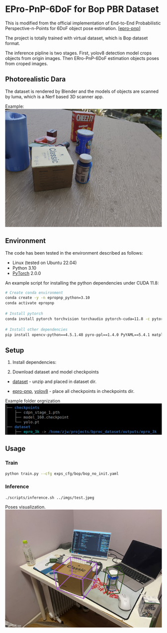 # EPro-PnP-6DoF for Bop PBR Dataset 

This is modified from the official implementation of End-to-End Probabilistic Perspective-n-Points for 6DoF object pose estimation. [[epro-pnp](https://github.com/tjiiv-cprg/EPro-PnP.git)]

The project is totally trained with virtual dataset, which is Bop dataset format.  

The inference pipline is two stages. First, yolov8 detection model crops objects from origin images. Then ERro-PnP-6DoF estimation objects poses from croped images. 

## Photorealistic Dara
The dataset is rendered by Blender and the models of objects are scanned by luma, which is a Nerf based 3D scanner app.

Example:
![dataset example](./imgs/dataset.png)

## Environment

The code has been tested in the environment described as follows:

- Linux (tested on Ubuntu 22.04)
- Python 3.10
- [PyTorch](https://pytorch.org/get-started/previous-versions/) 2.0.0

An example script for installing the python dependencies under CUDA 11.8:

```bash
# Create conda environment
conda create -y -n epropnp_python=3.10
conda activate epropnp

# Install pytorch
conda install pytorch torchvision torchaudio pytorch-cuda=11.8 -c pytorch -c nvidia

# Install other dependencies
pip install opencv-python==4.5.1.48 pyro-ppl==1.4.0 PyYAML==5.4.1 matplotlib termcolor plyfile easydict scipy progress tensorboardx ultralytics
```


## Setup
1. Install dependencies:

2. Download dataset and model checkpoints

- [dataset](https://drive.google.com/file/d/1GONuHl4076H0FULvYxl7cbIDrQYwtz7s/view?usp=drive_link) - unzip and placed in dataset dir.

- [epro-pnp](https://drive.google.com/file/d/11HepV8KRTYImkF2dbf6O3K3DowgHaN-x/view?usp=drive_link), [yolov8](https://drive.google.com/file/d/1CDsdSjGkcDwXEFwsg4Li-zd5fO21GUEr/view?usp=drive_link) - place all checkpoints in checkpoints dir.

Example folder orgnization
![folder structure](./imgs/folders.png)


## Usage

### Train
```bash
python train.py --cfg exps_cfg/bop/bop_no_init.yaml
```
### Inference
```bash
./scripts/inference.sh ../imgs/test.jpeg
```
Poses visualization.
![inference result](./imgs/result.png)
